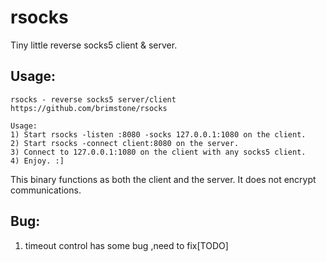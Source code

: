 rsocks
======

Tiny little reverse socks5 client & server.

Usage:
------
```
rsocks - reverse socks5 server/client
https://github.com/brimstone/rsocks

Usage:
1) Start rsocks -listen :8080 -socks 127.0.0.1:1080 on the client.
2) Start rsocks -connect client:8080 on the server.
3) Connect to 127.0.0.1:1080 on the client with any socks5 client.
4) Enjoy. :]
```

This binary functions as both the client and the server. It does not encrypt
communications.

Bug:
----
1) timeout control has some bug ,need to fix[TODO]
